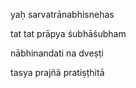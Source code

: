 yaḥ sarvatrānabhisnehas

tat tat prāpya śubhāśubham

nābhinandati na dveṣṭi

tasya prajñā pratiṣṭhitā